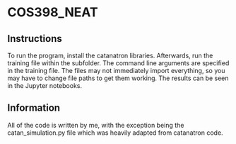 # COS398_NEAT

## Instructions
To run the program, install the catanatron libraries.
Afterwards, run the training file within the subfolder. 
The command line arguments are specified in the training file.
The files may not immediately import everything, so you may have to change file paths to get them working.
The results can be seen in the Jupyter notebooks.

## Information
All of the code is written by me, with the exception being the catan_simulation.py file which was heavily adapted from catanatron code.


